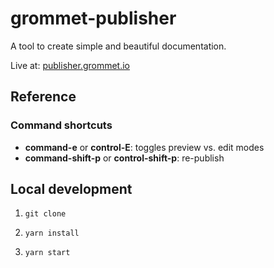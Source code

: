 # grommet-publisher

A tool to create simple and beautiful documentation.

Live at: [publisher.grommet.io](https://publisher.grommet.io)

## Reference

### Command shortcuts

- **command-e** or **control-E**: toggles preview vs. edit modes
- **command-shift-p** or **control-shift-p**: re-publish

## Local development

1. `git clone`

1. `yarn install`

1. `yarn start`
